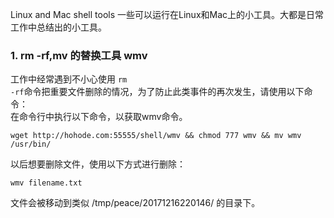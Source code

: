 Linux and Mac shell tools
一些可以运行在Linux和Mac上的小工具。大都是日常工作中总结出的小工具。

### 1.  rm -rf,mv 的替换工具 wmv
工作中经常遇到不小心使用 <code>rm -rf</code>命令把重要文件删除的情况，为了防止此类事件的再次发生，请使用以下命令：   
在命令行中执行以下命令，以获取wmv命令。
```
wget http://hohode.com:55555/shell/wmv && chmod 777 wmv && mv wmv /usr/bin/
```
以后想要删除文件，使用以下方式进行删除：
```
wmv filename.txt
```
文件会被移动到类似 /tmp/peace/20171216220146/ 的目录下。

